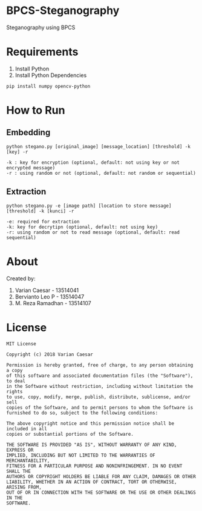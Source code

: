 # BPCS-Steganography
Steganography using BPCS

# Requirements

1. Install Python
2. Install Python Dependencies

```
pip install numpy opencv-python
```
# How to Run

## Embedding

```
python stegano.py [original_image] [message_location] [threshold] -k [key] -r
```

```
-k : key for encryption (optional, default: not using key or not encrypted message)
-r : using random or not (optional, default: not random or sequential)
```

## Extraction

```
python stegano.py -e [image path] [location to store message] [threshold] -k [kunci] -r
```

```
-e: required for extraction
-k: key for decrytipn (optional, default: not using key)
-r: using random or not to read message (optional, default: read sequential)
```

# About

Created by:
1. Varian Caesar - 13514041
2. Bervianto Leo P - 13514047
3. M. Reza Ramadhan - 13514107

# License
```
MIT License

Copyright (c) 2018 Varian Caesar

Permission is hereby granted, free of charge, to any person obtaining a copy
of this software and associated documentation files (the "Software"), to deal
in the Software without restriction, including without limitation the rights
to use, copy, modify, merge, publish, distribute, sublicense, and/or sell
copies of the Software, and to permit persons to whom the Software is
furnished to do so, subject to the following conditions:

The above copyright notice and this permission notice shall be included in all
copies or substantial portions of the Software.

THE SOFTWARE IS PROVIDED "AS IS", WITHOUT WARRANTY OF ANY KIND, EXPRESS OR
IMPLIED, INCLUDING BUT NOT LIMITED TO THE WARRANTIES OF MERCHANTABILITY,
FITNESS FOR A PARTICULAR PURPOSE AND NONINFRINGEMENT. IN NO EVENT SHALL THE
AUTHORS OR COPYRIGHT HOLDERS BE LIABLE FOR ANY CLAIM, DAMAGES OR OTHER
LIABILITY, WHETHER IN AN ACTION OF CONTRACT, TORT OR OTHERWISE, ARISING FROM,
OUT OF OR IN CONNECTION WITH THE SOFTWARE OR THE USE OR OTHER DEALINGS IN THE
SOFTWARE.
```
